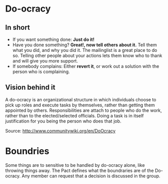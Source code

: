 # Do-ocracy

## In short
 * If you want something done: **Just do it!**
 * Have you done something? **Great!, now tell others about it.** Tell them what you did, and why you did it. The mailinglist is a great place to do so. Telling other people about your actions lets them know who to thank and will give you more support.
 * If somebody complains: Either **revert it**, or work out a solution with the person who is complaining.

## Vision behind it

A do-ocracy is an organizational structure in which individuals choose to pick up roles and execute tasks by themselves, rather than getting them appointed by others.
Responsibilities are attach to people who do the work, rather than to the elected/selected officials.
Doing a task is in itself justification for you being the person who does that job.

Source: http://www.communitywiki.org/en/DoOcracy

# Boundries

Some things are to sensitive to be handled by do-ocracy alone, like throwing things away. The Pact defines what the boundraries are of the Do-ocracy. Any member can request that a decision is discussed in the group.

